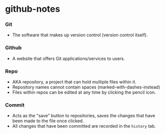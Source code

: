 # github-notes

### Git
* The software that makes up version control (version control itself).


### Github
* A website that offers Git applications/services to users. 


### Repo 
* AKA repository, a project that can hold multiple files within it.
* Repository names cannot contain spaces (marked-with-dashes-instead)
* Files within repos can be edited at any time by clicking the pencil icon.


### Commit
* Acts as the "save" button to repositories, saves the changes that have been made to the file once clicked.
* All changes that have been committed are recorded in the `history` tab.
